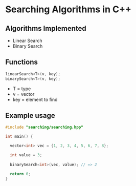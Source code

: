 # Searching Algorithms in C++
## Algorithms Implemented
- Linear Search
- Binary Search

## Functions
```cpp
linearSearch<T>(v, key);
binarySearch<T>(v, key);
```
- T = type 
- v = vector 
- key = element to find

## Example usage
```cpp
#include "searching/searching.hpp"

int main() {

  vector<int> vec = {1, 2, 3, 4, 5, 6, 7, 8};

  int value = 3;
  
  binarySearch<int>(vec, value); // => 2

  return 0;
}
```
